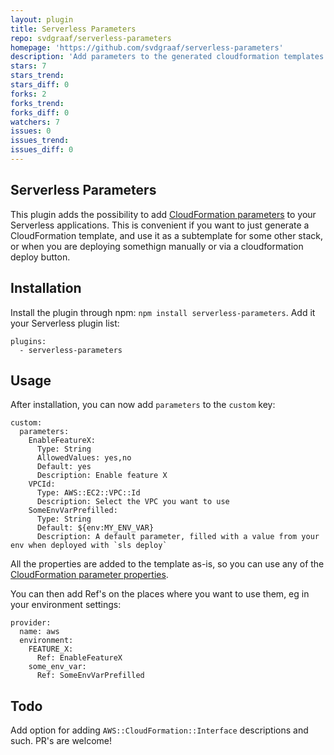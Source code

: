 ```yaml
---
layout: plugin
title: Serverless Parameters
repo: svdgraaf/serverless-parameters
homepage: 'https://github.com/svdgraaf/serverless-parameters'
description: 'Add parameters to the generated cloudformation templates'
stars: 7
stars_trend: 
stars_diff: 0
forks: 2
forks_trend: 
forks_diff: 0
watchers: 7
issues: 0
issues_trend: 
issues_diff: 0
---
```



Serverless Parameters
---------------------
This plugin adds the possibility to add [CloudFormation parameters](http://docs.aws.amazon.com/AWSCloudFormation/latest/UserGuide/parameters-section-structure.html) to your Serverless applications. This is convenient if you want to just generate a CloudFormation template, and use it as a subtemplate for some other stack, or when you are deploying somethign manually or via a cloudformation deploy button.

Installation
------------
Install the plugin through npm: `npm install serverless-parameters`. Add it your Serverless plugin list:

```
plugins:
  - serverless-parameters
```

Usage
-----

After installation, you can now add `parameters` to the `custom` key:

```
custom:
  parameters:
    EnableFeatureX:
      Type: String
      AllowedValues: yes,no
      Default: yes
      Description: Enable feature X
    VPCId:
      Type: AWS::EC2::VPC::Id
      Description: Select the VPC you want to use
    SomeEnvVarPrefilled:
      Type: String
      Default: ${env:MY_ENV_VAR}
      Description: A default parameter, filled with a value from your env when deployed with `sls deploy`
```

All the properties are added to the template as-is, so you can use any of the [CloudFormation parameter properties](http://docs.aws.amazon.com/AWSCloudFormation/latest/UserGuide/parameters-section-structure.html).

You can then add Ref's on the places where you want to use them, eg in your environment settings:
```
provider:
  name: aws
  environment:
    FEATURE_X:
      Ref: EnableFeatureX
    some_env_var:
      Ref: SomeEnvVarPrefilled
```

Todo
----

Add option for adding `AWS::CloudFormation::Interface` descriptions and such. PR's are welcome!
